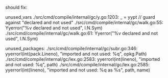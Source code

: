 should fix:

unused_vars
	./src/cmd/compile/internal/gc/y.go:1203:
		_ = yypt // guard against "declared and not used"
	./src/cmd/compile/internal/gc/walk.go:55:
		Yyerror("%v declared and not used", l.N.Sym)
	./src/cmd/compile/internal/gc/walk.go:61:
		Yyerror("%v declared and not used", l.N.Sym)

unused_packages:
	./src/cmd/compile/internal/gc/subr.go:346:
		yyerrorl(int(pack.Lineno), "imported and not used: %q", opkg.Path)
	./src/cmd/compile/internal/gc/lex.go:2583:
		yyerrorl(int(lineno), "imported and not used: %q", path)
	./src/cmd/compile/internal/gc/lex.go:2585:
		yyerrorl(int(lineno), "imported and not used: %q as %s", path, name)


